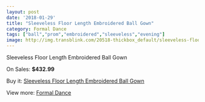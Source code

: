 ```yaml
---
layout: post
date: '2018-01-29'
title: "Sleeveless Floor Length Embroidered Ball Gown"
category: Formal Dance
tags: ["ball","prom","embroidered","sleeveless","evening"]
image: http://img.transblink.com/20518-thickbox_default/sleeveless-floor-length-embroidered-ball-gown.jpg
---
```

Sleeveless Floor Length Embroidered Ball Gown

On Sales: **$432.99**
<a href="https://www.transblink.com/en/formal-dance/6484-sleeveless-floor-length-embroidered-ball-gown.html"><amp-img layout="responsive" width="600" height="600" src="//img.transblink.com/20518-thickbox_default/sleeveless-floor-length-embroidered-ball-gown.jpg" alt="Sleeveless Floor Length Embroidered Ball Gown 0" /></a>
<a href="https://www.transblink.com/en/formal-dance/6484-sleeveless-floor-length-embroidered-ball-gown.html"><amp-img layout="responsive" width="600" height="600" src="//img.transblink.com/20519-thickbox_default/sleeveless-floor-length-embroidered-ball-gown.jpg" alt="Sleeveless Floor Length Embroidered Ball Gown 1" /></a>

Buy it: [Sleeveless Floor Length Embroidered Ball Gown](https://www.transblink.com/en/formal-dance/6484-sleeveless-floor-length-embroidered-ball-gown.html "Sleeveless Floor Length Embroidered Ball Gown")

View more: [Formal Dance](https://www.transblink.com/en/6-formal-dance "Formal Dance")